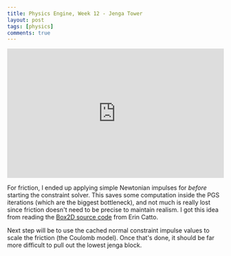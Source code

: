 ```yaml
---
title: Physics Engine, Week 12 - Jenga Tower
layout: post
tags: [physics]
comments: true
---
```


<iframe width="100%" height="300" src="https://www.youtube.com/embed/wDnqqd95LrI" frameborder="0" allowfullscreen></iframe>

For friction, I ended up applying simple Newtonian impulses for _before_ starting the constraint solver. This saves some computation inside the PGS iterations (which are the biggest bottleneck), and not much is really lost since friction doesn't need to be precise to maintain realism. I got this idea from reading the [Box2D source code](https://github.com/erincatto/Box2D) from Erin Catto.

Next step will be to use the cached normal constraint impulse values to scale the friction (the Coulomb model). Once that's done, it should be far more difficult to pull out the lowest jenga block.
